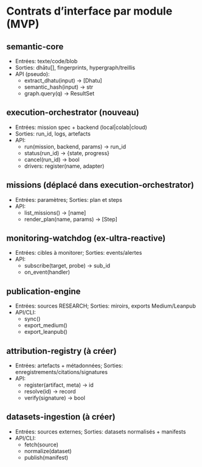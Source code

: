 # Contrats d’interface par module (MVP)

## semantic-core
- Entrées: texte/code/blob
- Sorties: dhātu[], fingerprints, hypergraph/treillis
- API (pseudo):
  - extract_dhatu(input) -> [Dhatu]
  - semantic_hash(input) -> str
  - graph.query(q) -> ResultSet

## execution-orchestrator (nouveau)
- Entrées: mission spec + backend (local|colab|cloud)
- Sorties: run_id, logs, artefacts
- API:
  - run(mission, backend, params) -> run_id
  - status(run_id) -> {state, progress}
  - cancel(run_id) -> bool
  - drivers: register(name, adapter)

## missions (déplacé dans execution-orchestrator)
- Entrées: paramètres; Sorties: plan et steps
- API:
  - list_missions() -> [name]
  - render_plan(name, params) -> [Step]

## monitoring-watchdog (ex-ultra-reactive)
- Entrées: cibles à monitorer; Sorties: events/alertes
- API:
  - subscribe(target, probe) -> sub_id
  - on_event(handler)

## publication-engine
- Entrées: sources RESEARCH; Sorties: miroirs, exports Medium/Leanpub
- API/CLI:
  - sync()
  - export_medium()
  - export_leanpub()

## attribution-registry (à créer)
- Entrées: artefacts + métadonnées; Sorties: enregistrements/citations/signatures
- API:
  - register(artifact, meta) -> id
  - resolve(id) -> record
  - verify(signature) -> bool

## datasets-ingestion (à créer)
- Entrées: sources externes; Sorties: datasets normalisés + manifests
- API/CLI:
  - fetch(source)
  - normalize(dataset)
  - publish(manifest)
